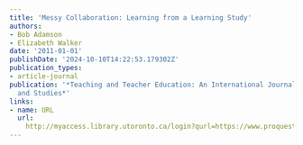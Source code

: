 ```yaml
---
title: 'Messy Collaboration: Learning from a Learning Study'
authors:
- Bob Adamson
- Elizabeth Walker
date: '2011-01-01'
publishDate: '2024-10-10T14:22:53.179302Z'
publication_types:
- article-journal
publication: '*Teaching and Teacher Education: An International Journal of Research
  and Studies*'
links:
- name: URL
  url: 
    http://myaccess.library.utoronto.ca/login?qurl=https://www.proquest.com/docview/822506452?accountid=14771&bdid=38382&_bd=KdggrPfh5Bvia%2BMRIltUKr0xu58%3D
---
```

